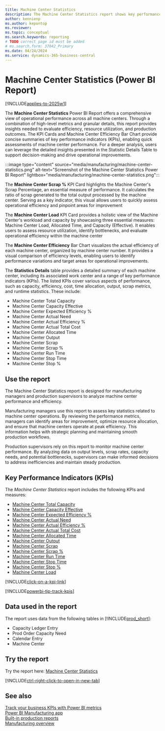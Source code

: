 ```yaml
---
title: Machine Center Statistics
description: The Machine Center Statistics report shows key performance indicators for each machine center.
author: kennienp
ms.author: kepontop
ms.reviewer:
ms.topic: conceptual
ms.search.keywords: reporting
# TODO correct page id must be added
# ms.search.form: 37042_Primary 
ms.date: 04/24/2024
ms.service: dynamics-365-business-central
---
```


# Machine Center Statistics (Power BI Report)

[!INCLUDE[applies-to-2025w1](includes/applies-to-2025w1.md)]

The **Machine Center Statistics** Power BI Report offers a comprehensive view of operational performance across all machine centers. Through a combination of high-level metrics and granular details, this report provides insights needed to evaluate efficiency, resource utilization, and production outcomes. The KPI Cards and Machine Center Efficiency Bar Chart provide concise summaries of key performance indicators (KPIs), enabling quick assessments of machine center performance. For a deeper analysis, users can leverage the detailed insights presented in the Statistic Details Table to support decision-making and drive operational improvements.

:::image type="content" source="media/manufacturing/machine-center-statistics.png" alt-text="Screenshot of the Machine Center Statistics Power BI Report" lightbox="media/manufacturing/machine-center-statistics.png":::

The **Machine Center Scrap %** KPI Card highlights the Machine Center's Scrap Percentage, an essential measure of performance. It calculates the ratio of scrap generated to the total output processed by the machine center. Serving as a key indicator, this visual allows users to quickly assess operational efficiency and pinpoint areas for improvement

The **Machine Center Load** KPI Card provides a holistic view of the Machine Center's workload and capacity by showcasing three essential measures: Machine Center Load, Allocated Time, and Capacity (Effective). It enables users to assess resource utilization, identify bottlenecks, and evaluate operational efficiency within the machine center

The **Machine Center Efficiency** Bar Chart visualizes the actual efficiency of each machine center, organized by machine center number. It provides a visual comparison of efficiency levels, enabling users to identify performance variations and target areas for operational improvements.

The **Statistics Details** table provides a detailed summary of each machine center, including its associated work center and a range of key performance indicators (KPIs). The listed KPIs cover various aspects of performance, such as capacity, efficiency, cost, time allocation, output, scrap metrics, and runtime statistics. These include:

- Machine Center Total Capacity
- Machine Center Capacity Effective
- Machine Center Expected Efficiency %
- Machine Center Actual Need
- Machine Center Actual Efficiency %
- Machine Center Actual Total Cost
- Machine Center Allocated Time
- Machine Center Output
- Machine Center Scrap
- Machine Center Scrap %
- Machine Center Run Time
- Machine Center Stop Time
- Machine Center Stop %

## Use the report

The Machine Center Statistics report is designed for manufacturing managers and production supervisors to analyze machine center performance and efficiency.

Manufacturing managers use this report to assess key statistics related to machine center operations. By reviewing the performance metrics, managers can identify areas for improvement, optimize resource allocation, and ensure that machine centers operate at peak efficiency. This information helps with strategic planning and maintaining smooth production workflows.

Production supervisors rely on this report to monitor machine center performance. By analyzing data on output levels, scrap rates, capacity needs, and potential bottlenecks, supervisors can make informed decisions to address inefficiencies and maintain steady production.

## Key Performance Indicators (KPIs)

The *Machine Center Statistics* report includes the following KPIs and measures:

- [Machine Center Total Capacity](manufacturing-powerbi-kpis.md#machine-center-capacity-total)
- [Machine Center Capacity Effective](manufacturing-powerbi-kpis.md#machine-center-capacity-effective)
- [Machine Center Expected Efficiency %](manufacturing-powerbi-kpis.md#machine-center-expected-efficiency-percent)
- [Machine Center Actual Need](manufacturing-powerbi-kpis.md#machine-center-actual-need)
- [Machine Center Actual Efficiency %](manufacturing-powerbi-kpis.md#machine-center-actual-efficiency-percent)
- [Machine Center Actual Total Cost](manufacturing-powerbi-kpis.md#machine-center-actual-total-cost)
- [Machine Center Allocated Time](manufacturing-powerbi-kpis.md#machine-center-allocated-time)
- [Machine Center Output](manufacturing-powerbi-kpis.md#machine-center-output)
- [Machine Center Scrap](manufacturing-powerbi-kpis.md#machine-center-scrap)
- [Machine Center Scrap %](manufacturing-powerbi-kpis.md#machine-center-scrap-percent)
- [Machine Center Run Time](manufacturing-powerbi-kpis.md#machine-center-run-time)
- [Machine Center Stop Time](manufacturing-powerbi-kpis.md#machine-center-stop-time)
- [Machine Center Stop %](manufacturing-powerbi-kpis.md#machine-center-stop-percent)
- [Machine Center Load](manufacturing-powerbi-kpis.md#machine-center-load)

[!INCLUDE[click-on-a-kpi-link](includes/click-on-a-kpi-link.md)]

[!INCLUDE[powerbi-tip-track-kpis](includes/powerbi-tip-track-kpis.md)]

## Data used in the report

The report uses data from the following tables in [!INCLUDE[prod_short](includes/prod_short.md)]:

- Capacity Ledger Entry
- Prod Order Capacity Need
- Calendar Entry
- Machine Center
  
## Try the report

Try the report here: [Machine Center Statistics](https://businesscentral.dynamics.com?page=)<!-- TODO Set page ID for link -->

[!INCLUDE[ctrl-right-click-to-open-in-new-tab](includes/ctrl-right-click-to-open-in-new-tab.md)]

## See also

[Track your business KPIs with Power BI metrics](track-kpis-with-power-bi-metrics.md)  
[Power BI Manufacturing app](manufacturing-powerbi-app.md)  
[Built-in production reports](production-reports.md)  
[Manufacturing overview](production-manage-manufacturing.md)
